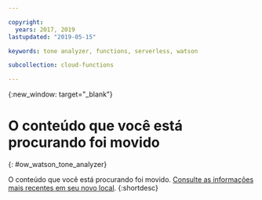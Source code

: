 ```yaml
---

copyright:
  years: 2017, 2019
lastupdated: "2019-05-15"

keywords: tone analyzer, functions, serverless, watson

subcollection: cloud-functions

---
```



{:new_window: target="_blank"}
# O conteúdo que você está procurando foi movido
{: #ow_watson_tone_analyzer}

O conteúdo que você está procurando foi movido. [Consulte as informações mais recentes em seu novo local](/docs/openwhisk?topic=cloud-functions-pkg_tone_analyzer).
{:shortdesc}
